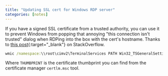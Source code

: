 ```yaml
---
title: "Updating SSL cert for Windows RDP server"
categories: [notes]
---
```

If you have a signed SSL certificate from a trusted authority, you can use it
to prevent Windows from popping that annoying "this connection isn't trusted"
dialog when RDPing into the box with the cert's hostname. Thanks to
[this post](https://serverfault.com/questions/444286/configure-custom-ssl-certificate-for-rdp-on-windows-server-2012-and-later-in-r){:target="_blank"}
on StackOverflow.

```cmd
wmic /namespace:\\root\cimv2\TerminalServices PATH Win32_TSGeneralSetting Set SSLCertificateSHA1Hash="THUMBPRINT"
```

Where `THUMBPRINT` is the certificate thumbprint you can find from the certificate manager `certlm.msc` tool.